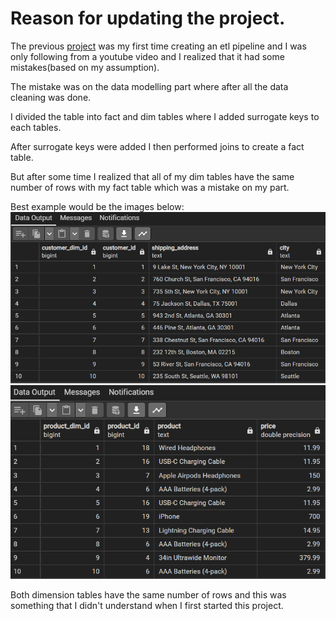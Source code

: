 # Reason for updating the project.

The previous [project](https://github.com/krtmlry/product_sales_2019) was my first time creating an etl pipeline and I was only following from a youtube video and I realized that it had some mistakes(based on my assumption).

The mistake was on the data modelling part where after all the data cleaning was done.

I divided the table into fact and dim tables where I added surrogate keys to each tables.

After surrogate keys were added I then performed joins to create a fact table.

But after some time I realized that all of my dim tables have the same number of rows with my fact table which was a mistake on my part.

Best example would be the images below:
![dim_customers](https://github.com/krtmlry/prefect-dbt-postgres/blob/main/img/dim_customers.png)
![dim_products](https://github.com/krtmlry/prefect-dbt-postgres/blob/main/img/product_dim.png)

Both dimension tables have the same number of rows and this was something that I didn't understand when I first started this project.